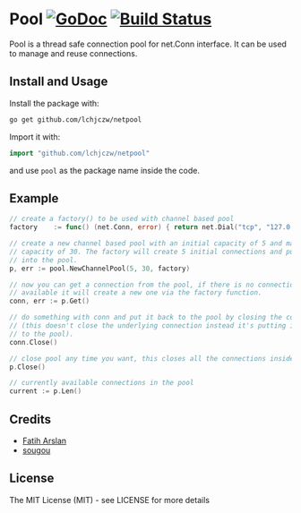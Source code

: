 # Pool [![GoDoc](http://img.shields.io/badge/go-documentation-blue.svg?style=flat-square)](https://godoc.org/gopkg.in/fatih/pool.v2) [![Build Status](http://img.shields.io/travis/fatih/pool.svg?style=flat-square)](https://travis-ci.org/fatih/pool)


Pool is a thread safe connection pool for net.Conn interface. It can be used to
manage and reuse connections.


## Install and Usage

Install the package with:

```bash
go get github.com/lchjczw/netpool
```

Import it with:

```go
import "github.com/lchjczw/netpool"
```

and use `pool` as the package name inside the code.

## Example

```go
// create a factory() to be used with channel based pool
factory    := func() (net.Conn, error) { return net.Dial("tcp", "127.0.0.1:4000") }

// create a new channel based pool with an initial capacity of 5 and maximum
// capacity of 30. The factory will create 5 initial connections and put it
// into the pool.
p, err := pool.NewChannelPool(5, 30, factory)

// now you can get a connection from the pool, if there is no connection
// available it will create a new one via the factory function.
conn, err := p.Get()

// do something with conn and put it back to the pool by closing the connection
// (this doesn't close the underlying connection instead it's putting it back
// to the pool).
conn.Close()

// close pool any time you want, this closes all the connections inside a pool
p.Close()

// currently available connections in the pool
current := p.Len()
```


## Credits

 * [Fatih Arslan](https://github.com/fatih)
 * [sougou](https://github.com/sougou)

## License

The MIT License (MIT) - see LICENSE for more details
